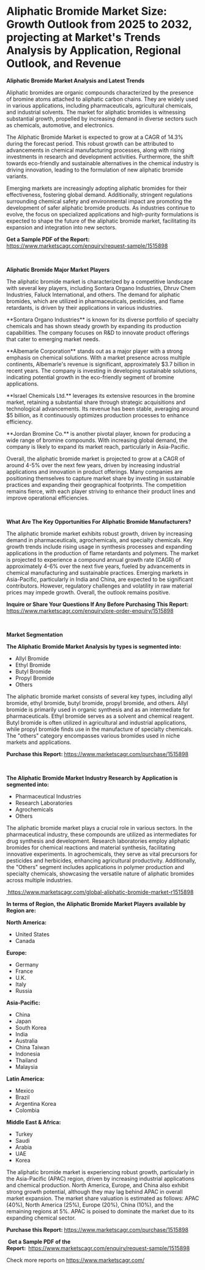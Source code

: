 <p><h1>Aliphatic Bromide Market Size: Growth Outlook from 2025 to 2032, projecting at Market's Trends Analysis by Application, Regional Outlook, and Revenue</h1></p><p><strong>Aliphatic Bromide Market Analysis and Latest Trends</strong></p>
<p><p>Aliphatic bromides are organic compounds characterized by the presence of bromine atoms attached to aliphatic carbon chains. They are widely used in various applications, including pharmaceuticals, agricultural chemicals, and industrial solvents. The market for aliphatic bromides is witnessing substantial growth, propelled by increasing demand in diverse sectors such as chemicals, automotive, and electronics.</p><p>The Aliphatic Bromide Market is expected to grow at a CAGR of 14.3% during the forecast period. This robust growth can be attributed to advancements in chemical manufacturing processes, along with rising investments in research and development activities. Furthermore, the shift towards eco-friendly and sustainable alternatives in the chemical industry is driving innovation, leading to the formulation of new aliphatic bromide variants.</p><p>Emerging markets are increasingly adopting aliphatic bromides for their effectiveness, fostering global demand. Additionally, stringent regulations surrounding chemical safety and environmental impact are promoting the development of safer aliphatic bromide products. As industries continue to evolve, the focus on specialized applications and high-purity formulations is expected to shape the future of the aliphatic bromide market, facilitating its expansion and integration into new sectors.</p></p>
<p><strong>Get a Sample PDF of the Report:&nbsp;</strong> <a href="https://www.marketscagr.com/enquiry/request-sample/1515898?utm_campaign=2003&utm_medium=2&utm_source=Github&utm_content=ia&utm_term=18012025&utm_id=aliphatic-bromide">https://www.marketscagr.com/enquiry/request-sample/1515898</a></p>
<p>&nbsp;</p>
<p><strong>Aliphatic Bromide Major Market Players</strong></p>
<p><p>The aliphatic bromide market is characterized by a competitive landscape with several key players, including Sontara Organo Industries, Dhruv Chem Industries, Faluck International, and others. The demand for aliphatic bromides, which are utilized in pharmaceuticals, pesticides, and flame retardants, is driven by their applications in various industries.</p><p>**Sontara Organo Industries** is known for its diverse portfolio of specialty chemicals and has shown steady growth by expanding its production capabilities. The company focuses on R&D to innovate product offerings that cater to emerging market needs.</p><p>**Albemarle Corporation** stands out as a major player with a strong emphasis on chemical solutions. With a market presence across multiple continents, Albemarle's revenue is significant, approximately $3.7 billion in recent years. The company is investing in developing sustainable solutions, indicating potential growth in the eco-friendly segment of bromine applications.</p><p>**Israel Chemicals Ltd.** leverages its extensive resources in the bromine market, retaining a substantial share through strategic acquisitions and technological advancements. Its revenue has been stable, averaging around $5 billion, as it continuously optimizes production processes to enhance efficiency.</p><p>**Jordan Bromine Co.** is another pivotal player, known for producing a wide range of bromine compounds. With increasing global demand, the company is likely to expand its market reach, particularly in Asia-Pacific.</p><p>Overall, the aliphatic bromide market is projected to grow at a CAGR of around 4-5% over the next few years, driven by increasing industrial applications and innovation in product offerings. Many companies are positioning themselves to capture market share by investing in sustainable practices and expanding their geographical footprints. The competition remains fierce, with each player striving to enhance their product lines and improve operational efficiencies.</p></p>
<p>&nbsp;</p>
<p><strong>What Are The Key Opportunities For Aliphatic Bromide Manufacturers?</strong></p>
<p><p>The aliphatic bromide market exhibits robust growth, driven by increasing demand in pharmaceuticals, agrochemicals, and specialty chemicals. Key growth trends include rising usage in synthesis processes and expanding applications in the production of flame retardants and polymers. The market is projected to experience a compound annual growth rate (CAGR) of approximately 4-6% over the next five years, fueled by advancements in chemical manufacturing and sustainable practices. Emerging markets in Asia-Pacific, particularly in India and China, are expected to be significant contributors. However, regulatory challenges and volatility in raw material prices may impede growth. Overall, the outlook remains positive.</p></p>
<p><strong>Inquire or Share Your Questions If Any Before Purchasing This Report:</strong> <a href="https://www.marketscagr.com/enquiry/pre-order-enquiry/1515898?utm_campaign=2003&utm_medium=2&utm_source=Github&utm_content=ia&utm_term=18012025&utm_id=aliphatic-bromide">https://www.marketscagr.com/enquiry/pre-order-enquiry/1515898</a></p>
<p>&nbsp;</p>
<p><strong>Market Segmentation</strong></p>
<p><strong>The Aliphatic Bromide Market Analysis by types is segmented into:</strong></p>
<p><ul><li>Allyl Bromide</li><li>Ethyl Bromide</li><li>Butyl Bromide</li><li>Propyl Bromide</li><li>Others</li></ul></p>
<p><p>The aliphatic bromide market consists of several key types, including allyl bromide, ethyl bromide, butyl bromide, propyl bromide, and others. Allyl bromide is primarily used in organic synthesis and as an intermediate for pharmaceuticals. Ethyl bromide serves as a solvent and chemical reagent. Butyl bromide is often utilized in agricultural and industrial applications, while propyl bromide finds use in the manufacture of specialty chemicals. The "others" category encompasses various bromides used in niche markets and applications.</p></p>
<p><strong>Purchase this Report:&nbsp;</strong><a href="https://www.marketscagr.com/purchase/1515898?utm_campaign=2003&utm_medium=2&utm_source=Github&utm_content=ia&utm_term=18012025&utm_id=aliphatic-bromide">https://www.marketscagr.com/purchase/1515898</a></p>
<p>&nbsp;</p>
<p><strong>The Aliphatic Bromide Market Industry Research by Application is segmented into:</strong></p>
<p><ul><li>Pharmaceutical Industries</li><li>Research Laboratories</li><li>Agrochemicals</li><li>Others</li></ul></p>
<p><p>The aliphatic bromide market plays a crucial role in various sectors. In the pharmaceutical industry, these compounds are utilized as intermediates for drug synthesis and development. Research laboratories employ aliphatic bromides for chemical reactions and material synthesis, facilitating innovative experiments. In agrochemicals, they serve as vital precursors for pesticides and herbicides, enhancing agricultural productivity. Additionally, the "Others" segment includes applications in polymer production and specialty chemicals, showcasing the versatile nature of aliphatic bromides across multiple industries.</p></p>
<p><a href="https://www.marketscagr.com/global-aliphatic-bromide-market-r1515898?utm_campaign=2003&utm_medium=2&utm_source=Github&utm_content=ia&utm_term=18012025&utm_id=aliphatic-bromide">&nbsp;https://www.marketscagr.com/global-aliphatic-bromide-market-r1515898</a></p>
<p><strong>In terms of Region, the Aliphatic Bromide Market Players available by Region are:</strong></p>
<p>
    <p> <strong> North America: </strong>
        <ul>
            <li>United States</li>
            <li>Canada</li>
        </ul>
        </p> 
    <p> <strong> Europe: </strong>
        <ul>
            <li>Germany</li>
            <li>France</li>
            <li>U.K.</li>
            <li>Italy</li>
            <li>Russia</li>
        </ul>
        </p> 
    <p> <strong> Asia-Pacific: </strong>
        <ul>
            <li>China</li>
            <li>Japan</li>
            <li>South Korea</li>
            <li>India</li>
            <li>Australia</li>
            <li>China Taiwan</li>
            <li>Indonesia</li>
            <li>Thailand</li>
            <li>Malaysia</li>
        </ul>
        </p> 
    <p> <strong> Latin America: </strong>
        <ul>
            <li>Mexico</li>
            <li>Brazil</li>
            <li>Argentina Korea</li>
            <li>Colombia</li>
        </ul>
        </p> 
    <p> <strong> Middle East & Africa: </strong>
        <ul>
            <li>Turkey</li>
            <li>Saudi</li>
            <li>Arabia</li>
            <li>UAE</li>
            <li>Korea</li>
        </ul>
    </p>
    </p>
<p><p>The aliphatic bromide market is experiencing robust growth, particularly in the Asia-Pacific (APAC) region, driven by increasing industrial applications and chemical production. North America, Europe, and China also exhibit strong growth potential, although they may lag behind APAC in overall market expansion. The market share valuation is estimated as follows: APAC (40%), North America (25%), Europe (20%), China (10%), and the remaining regions at 5%. APAC is poised to dominate the market due to its expanding chemical sector.</p></p>
<p><strong>Purchase this Report: </strong><a href="https://www.marketscagr.com/purchase/1515898?utm_campaign=2003&utm_medium=2&utm_source=Github&utm_content=ia&utm_term=18012025&utm_id=aliphatic-bromide">https://www.marketscagr.com/purchase/1515898</a></p>
<p>&nbsp;<strong>Get a Sample PDF of the Report:&nbsp;&nbsp;</strong><a href="https://www.marketscagr.com/enquiry/request-sample/1515898?utm_campaign=2003&utm_medium=2&utm_source=Github&utm_content=ia&utm_term=18012025&utm_id=aliphatic-bromide">https://www.marketscagr.com/enquiry/request-sample/1515898</a></p>
<p><strong></strong></p>
<p>Check more reports on <a href="https://www.marketscagr.com/?utm_campaign=2003&utm_medium=2&utm_source=Github&utm_content=ia&utm_term=18012025&utm_id=aliphatic-bromide">https://www.marketscagr.com/</a></p>
